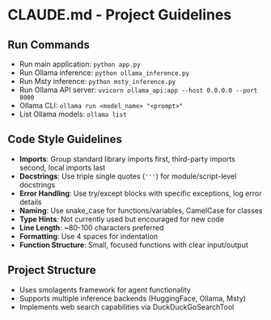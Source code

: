 # CLAUDE.md - Project Guidelines

## Run Commands
- Run main application: `python app.py`
- Run Ollama inference: `python ollama_inference.py`
- Run Msty inference: `python msty_inference.py`
- Run Ollama API server: `uvicorn ollama_api:app --host 0.0.0.0 --port 8000`
- Ollama CLI: `ollama run <model_name> "<prompt>"`
- List Ollama models: `ollama list`

## Code Style Guidelines
- **Imports**: Group standard library imports first, third-party imports second, local imports last
- **Docstrings**: Use triple single quotes (`'''`) for module/script-level docstrings
- **Error Handling**: Use try/except blocks with specific exceptions, log error details
- **Naming**: Use snake_case for functions/variables, CamelCase for classes
- **Type Hints**: Not currently used but encouraged for new code
- **Line Length**: ~80-100 characters preferred
- **Formatting**: Use 4 spaces for indentation
- **Function Structure**: Small, focused functions with clear input/output

## Project Structure
- Uses smolagents framework for agent functionality
- Supports multiple inference backends (HuggingFace, Ollama, Msty)
- Implements web search capabilities via DuckDuckGoSearchTool